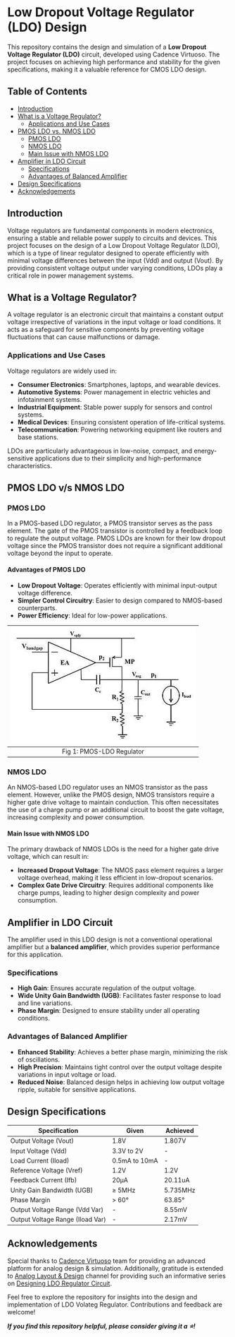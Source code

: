# Low Dropout Voltage Regulator (LDO) Design

This repository contains the design and simulation of a **Low Dropout Voltage Regulator (LDO)** circuit, developed using Cadence Virtuoso. The project focuses on achieving high performance and stability for the given specifications, making it a valuable reference for CMOS LDO design.

## Table of Contents
- [Introduction](#introduction)
- [What is a Voltage Regulator?](#what-is-a-voltage-regulator)
  - [Applications and Use Cases](#applications-and-use-cases)
- [PMOS LDO vs. NMOS LDO](#pmos-ldo-vs-nmos-ldo)
  - [PMOS LDO](#pmos-ldo)
  - [NMOS LDO](#nmos-ldo)
  - [Main Issue with NMOS LDO](#main-issue-with-nmos-ldo)
- [Amplifier in LDO Circuit](#amplifier-in-ldo-circuit)
  - [Specifications](#specifications)
  - [Advantages of Balanced Amplifier](#advantages-of-balanced-amplifier)
- [Design Specifications](#design-specifications)
- [Acknowledgements](#acknowledgements)

## Introduction
Voltage regulators are fundamental components in modern electronics, ensuring a stable and reliable power supply to circuits and devices. This project focuses on the design of a Low Dropout Voltage Regulator (LDO), which is a type of linear regulator designed to operate efficiently with minimal voltage differences between the input (Vdd) and output (Vout). By providing consistent voltage output under varying conditions, LDOs play a critical role in power management systems.

## What is a Voltage Regulator?
A voltage regulator is an electronic circuit that maintains a constant output voltage irrespective of variations in the input voltage or load conditions. It acts as a safeguard for sensitive components by preventing voltage fluctuations that can cause malfunctions or damage.

### Applications and Use Cases
Voltage regulators are widely used in:
- **Consumer Electronics**: Smartphones, laptops, and wearable devices.
- **Automotive Systems**: Power management in electric vehicles and infotainment systems.
- **Industrial Equipment**: Stable power supply for sensors and control systems.
- **Medical Devices**: Ensuring consistent operation of life-critical systems.
- **Telecommunication**: Powering networking equipment like routers and base stations.

LDOs are particularly advantageous in low-noise, compact, and energy-sensitive applications due to their simplicity and high-performance characteristics.

## PMOS LDO v/s NMOS LDO

### PMOS LDO
In a PMOS-based LDO regulator, a PMOS transistor serves as the pass element. The gate of the PMOS transistor is controlled by a feedback loop to regulate the output voltage. PMOS LDOs are known for their low dropout voltage since the PMOS transistor does not require a significant additional voltage beyond the input to operate.

#### Advantages of PMOS LDO
- **Low Dropout Voltage**: Operates efficiently with minimal input-output voltage difference.
- **Simpler Control Circuitry**: Easier to design compared to NMOS-based counterparts.
- **Power Efficiency**: Ideal for low-power applications.

| ![PMOS LDO](https://github.com/HarshitSri-Analog/Low-Drop-Out-Voltage-Regulator/blob/main/Schematics%20%26%20Simulation/PMOS%20LDO%20ckt.png) | 
| :---: | 
| Fig 1: PMOS-LDO Regulator |

### NMOS LDO
An NMOS-based LDO regulator uses an NMOS transistor as the pass element. However, unlike the PMOS design, NMOS transistors require a higher gate drive voltage to maintain conduction. This often necessitates the use of a charge pump or an additional circuit to boost the gate voltage, increasing complexity and power consumption.

#### Main Issue with NMOS LDO
The primary drawback of NMOS LDOs is the need for a higher gate drive voltage, which can result in:
- **Increased Dropout Voltage**: The NMOS pass element requires a larger voltage overhead, making it less efficient in low-dropout scenarios.
- **Complex Gate Drive Circuitry**: Requires additional components like charge pumps, leading to higher design complexity and power consumption.

## Amplifier in LDO Circuit
The amplifier used in this LDO design is not a conventional operational amplifier but a **balanced amplifier**, which provides superior performance for this application.

### Specifications
- **High Gain**: Ensures accurate regulation of the output voltage.
- **Wide Unity Gain Bandwidth (UGB)**: Facilitates faster response to load and line variations.
- **Phase Margin**: Designed to ensure stability under all operating conditions.

### Advantages of Balanced Amplifier
- **Enhanced Stability**: Achieves a better phase margin, minimizing the risk of oscillations.
- **High Precision**: Maintains tight control over the output voltage despite variations in input voltage or load.
- **Reduced Noise**: Balanced design helps in achieving low output voltage ripple, suitable for sensitive applications.

## Design Specifications

| **Specification**              | **Given**            | **Achieved**         |
|---------------------------------|----------------------|----------------------|
| Output Voltage (Vout)          | 1.8V                | 1.807V              |
| Input Voltage (Vdd)            | 3.3V to 2V          | -                   |
| Load Current (Iload)           | 0.5mA to 10mA       | -                   |
| Reference Voltage (Vref)       | 1.2V                | 1.2V                |
| Feedback Current (Ifb)         | 20µA                | 20.11uA             |
| Unity Gain Bandwidth (UGB)     | ≥ 5MHz              | 5.735MHz            |
| Phase Margin                   | > 60°               | 63.85°              |
| Output Voltage Range (Vdd Var) | -                   | 8.55mV              |
| Output Voltage Range (Iload Var)| -                   | 2.17mV             |

## Acknowledgements
Special thanks to [Cadence Virtuoso](https://www.cadence.com/en_US/home/tools/custom-ic-analog-rf-design/virtuoso-studio.html) team for providing an advanced platform for analog design & simulation. Additionally, gratitude is extended to [Analog Layout & Design](https://youtube.com/@analoglayoutdesign2342?si=MGVNuvAb5QREWzpp) channel for providing such an informative series on [Designing LDO Regulator Circuit](https://youtu.be/kuY9KpJeZW0?si=XeTRorBCeDtmaaFk). 

Feel free to explore the repository for insights into the design and implementation of LDO Volateg Regulator. Contributions and feedback are welcome!

***If you find this repository helpful, please consider giving it a ⭐!***
